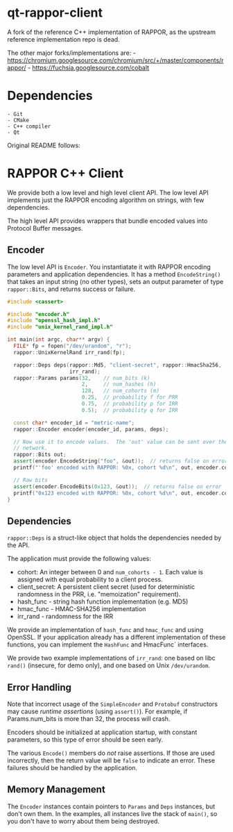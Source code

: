 qt-rappor-client
================


A fork of the reference C++ implementation of RAPPOR, as the upstream reference
implementation repo is dead.

The other major forks/implementations are:
    - https://chromium.googlesource.com/chromium/src/+/master/components/rappor/
    - https://fuchsia.googlesource.com/cobalt

Dependencies
============

    - Git
    - CMake
    - C++ compiler
    - Qt



Original README follows:


RAPPOR C++ Client
=================

We provide both a low level and high level client API.  The low level API
implements just the RAPPOR encoding algorithm on strings, with few
dependencies.

The high level API provides wrappers that bundle encoded values into Protocol
Buffer messages.

Encoder
-------

The low level API is `Encoder`.  You instantiatate it with RAPPOR encoding
parameters and application dependencies.  It has a method `EncodeString()` that
takes an input string (no other types), sets an output parameter of type
`rappor::Bits`, and returns success or failure.

```cpp
#include <cassert>

#include "encoder.h"
#include "openssl_hash_impl.h"
#include "unix_kernel_rand_impl.h"

int main(int argc, char** argv) {
  FILE* fp = fopen("/dev/urandom", "r");
  rappor::UnixKernelRand irr_rand(fp);

  rappor::Deps deps(rappor::Md5, "client-secret", rappor::HmacSha256,
                    irr_rand);
  rappor::Params params(32,    // num_bits (k)
                        2,     // num_hashes (h)
                        128,   // num_cohorts (m)
                        0.25,  // probability f for PRR
                        0.75,  // probability p for IRR
                        0.5);  // probability q for IRR

  const char* encoder_id = "metric-name";
  rappor::Encoder encoder(encoder_id, params, deps);

  // Now use it to encode values.  The 'out' value can be sent over the
  // network.
  rappor::Bits out;
  assert(encoder.EncodeString("foo", &out));  // returns false on error
  printf("'foo' encoded with RAPPOR: %0x, cohort %d\n", out, encoder.cohort());

  // Raw bits
  assert(encoder.EncodeBits(0x123, &out));  // returns false on error
  printf("0x123 encoded with RAPPOR: %0x, cohort %d\n", out, encoder.cohort());
}
```

Dependencies
------------

`rappor::Deps` is a struct-like object that holds the dependencies needed by
the API.

The application must provide the following values:

- cohort: An integer between 0 and `num_cohorts - 1`.  Each value is assigned
  with equal probability to a client process.
- client_secret: A persistent client secret (used for deterministic randomness
  in the PRR, i.e. "memoization" requirement).
- hash_func - string hash function implementation (e.g. MD5)
- hmac_func - HMAC-SHA256 implementation
- irr_rand - randomness for the IRR

We provide an implementation of `hash_func` and `hmac_func` and using OpenSSL.
If your application already has a different implementation of these functions,
you can implement the `HashFunc` and HmacFunc` interfaces.

We provide two example implementations of `irr_rand`: one based on libc
`rand()` (insecure, for demo only), and one based on Unix `/dev/urandom`.

Error Handling
--------------

Note that incorrect usage of the `SimpleEncoder` and `Protobuf` constructors
may cause *runtime assertions* (using `assert()`).  For example, if
Params.num\_bits is more than 32, the process will crash.

Encoders should be initialized at application startup, with constant
parameters, so this type of error should be seen early.

The various `Encode()` members do *not* raise assertions.  If those are used
incorrectly, then the return value will be `false` to indicate an error.  These
failures should be handled by the application.

Memory Management
-----------------

The `Encoder` instances contain pointers to `Params` and `Deps` instances, but
don't own them.  In the examples, all instances live the stack of `main()`, so
you don't have to worry about them being destroyed.
